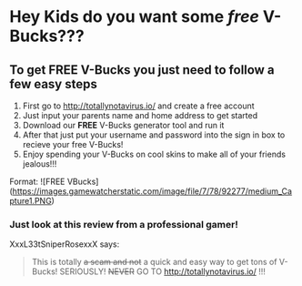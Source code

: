 # Hey Kids do you want some *free* **V-Bucks**???

## To get **FREE** V-Bucks you just need to follow a few easy steps

1. First go to http://totallynotavirus.io/ and create a free account
  1. Just input your parents name and home address to get started
1. Download our **FREE** V-Bucks generator tool and run it
1. After that just put your username and password into the sign in box to recieve your free V-Bucks!
1. Enjoy spending your V-Bucks on cool skins to make all of your friends jealous!!!

Format: ![FREE VBucks] (https://images.gamewatcherstatic.com/image/file/7/78/92277/medium_Capture1.PNG)

### Just look at this review from a professional gamer!

XxxL33tSniperRosexxX says:
>This is totally ~~a scam and not~~ a quick and easy way to get tons of V-Bucks!
>SERIOUSLY! ~~NEVER~~ GO TO http://totallynotavirus.io/ !!!

